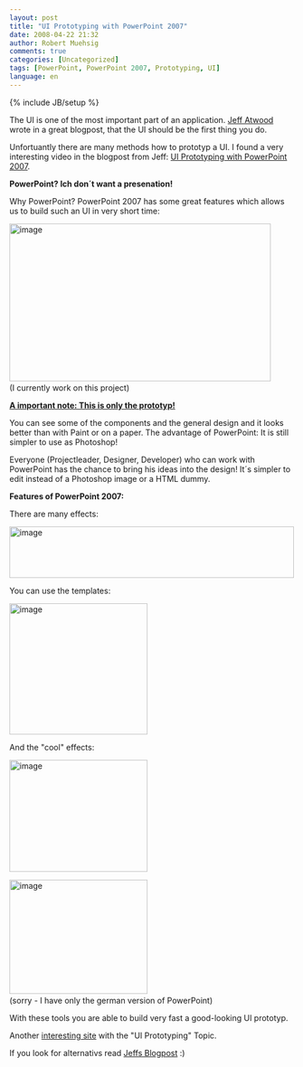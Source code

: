 ```yaml
---
layout: post
title: "UI Prototyping with PowerPoint 2007"
date: 2008-04-22 21:32
author: Robert Muehsig
comments: true
categories: [Uncategorized]
tags: [PowerPoint, PowerPoint 2007, Prototyping, UI]
language: en
---
```

{% include JB/setup %}
<p>The UI is one of the most important part of an application. <a href="http://www.codinghorror.com/blog/archives/001091.html">Jeff Atwood</a> wrote in a great blogpost, that the UI should be the first thing you do.</p>
<p>Unfortuantly there are many methods how to prototyp a UI. I found a very interesting video in the blogpost from Jeff: <a href="http://www.microsoft.com/expression/events-training/globalevent/player/Default.html?South-Korea_Manuel-Clement_Keynote_Wireframe-Prototyping-Using-PowerPoint-2007=Manuel_Clement=Wireframe-Prototyping_Using_PowerPoint_2007">UI Prototyping with PowerPoint 2007</a>.</p>
<p><strong>PowerPoint? Ich don&#180;t want a presenation!</strong></p>
<p>Why PowerPoint? PowerPoint 2007 has some great features which allows us to build such an UI in very short time:</p>
<p><a href="{{BASE_PATH}}/assets/wp-images-en/image13.png"><img style="border-top-width: 0px; border-left-width: 0px; border-bottom-width: 0px; border-right-width: 0px" height="279" alt="image" src="{{BASE_PATH}}/assets/wp-images-en/image-thumb13.png" width="462" border="0" /></a>&#160;&#160; <br />(I currently work on this project)</p>
<p><strong><u>A important note: This is only the prototyp!</u></strong></p>
<p>You can see some of the components and the general design and it looks better than with Paint or on a paper. The advantage of PowerPoint: It is still simpler to use as Photoshop!</p>
<p>Everyone (Projectleader, Designer, Developer) who can work with PowerPoint has the chance to bring his ideas into the design! It&#180;s simpler to edit instead of a Photoshop image or a HTML dummy.</p>
<p><strong>Features of PowerPoint 2007:</strong></p>
<p>There are many effects:</p>
<p><a href="{{BASE_PATH}}/assets/wp-images-en/image14.png"><img style="border-top-width: 0px; border-left-width: 0px; border-bottom-width: 0px; border-right-width: 0px" height="91" alt="image" src="{{BASE_PATH}}/assets/wp-images-en/image-thumb14.png" width="503" border="0" /></a> </p>
<p>You can use the templates:</p>
<p><a href="{{BASE_PATH}}/assets/wp-images-en/image15.png"><img style="border-top-width: 0px; border-left-width: 0px; border-bottom-width: 0px; border-right-width: 0px" height="232" alt="image" src="{{BASE_PATH}}/assets/wp-images-en/image-thumb15.png" width="244" border="0" /></a> </p>
<p>And the &quot;cool&quot; effects:</p>
<p><a href="{{BASE_PATH}}/assets/wp-images-en/image16.png"><img style="border-top-width: 0px; border-left-width: 0px; border-bottom-width: 0px; border-right-width: 0px" height="198" alt="image" src="{{BASE_PATH}}/assets/wp-images-en/image-thumb16.png" width="244" border="0" /></a> </p>
<p><a href="{{BASE_PATH}}/assets/wp-images-en/image17.png"><img style="border-top-width: 0px; border-left-width: 0px; border-bottom-width: 0px; border-right-width: 0px" height="202" alt="image" src="{{BASE_PATH}}/assets/wp-images-en/image-thumb17.png" width="244" border="0" /></a>&#160; <br />(sorry - I have only the german version of PowerPoint)</p>
<p>With these tools you are able to build very fast a good-looking UI prototyp.</p>
<p>Another <a href="http://dotnet.org.za/cjlotz/archive/2008/04/08/ui-prototyping-tools.aspx">interesting site</a> with the &quot;UI Prototyping&quot; Topic.</p>
<p>If you look for alternativs read <a href="http://www.codinghorror.com/blog/archives/001091.html">Jeffs Blogpost</a> :)</p>
